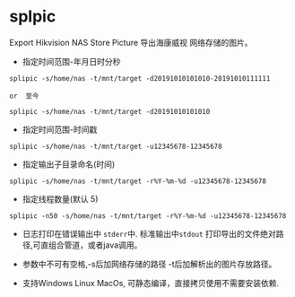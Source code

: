 # splpic
Export Hikvision NAS Store Picture
导出海康威视 网络存储的图片。

* 指定时间范围-年月日时分秒

`splipic -s/home/nas -t/mnt/target -d20191010101010-20191010111111`

    or  至今

`splipic -s/home/nas -t/mnt/target -d20191010101010`

* 指定时间范围-时间戳

`splipic -s/home/nas -t/mnt/target -u12345678-12345678`

* 指定输出子目录命名(时间)

`splipic -s/home/nas -t/mnt/target -r%Y-%m-%d -u12345678-12345678`

* 指定线程数量(默认 5)

`splipic -n50 -s/home/nas -t/mnt/target -r%Y-%m-%d -u12345678-12345678`

* 日志打印在错误输出中 `stderr`中.
  标准输出中`stdout` 打印导出的文件绝对路径,可直组合管道，或者java调用。
 
* 参数中不可有空格,-s后加网络存储的路径 -t后加解析出的图片存放路径。

* 支持Windows Linux MacOs, 可静态编译，直接拷贝使用不需要安装依赖.

